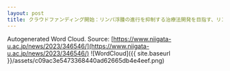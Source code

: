 ```yaml
---
layout: post
title: クラウドファンディング開始：リンパ浮腫の進行を抑制する治療法開発を目指す、リンパ管の研究を！
---
```

Autogenerated Word Cloud.
Source\: [https://www.niigata-u.ac.jp/news/2023/346546/](https://www.niigata-u.ac.jp/news/2023/346546/)
![WordCloud]({{ site.baseurl }}/assets/c09ac3e5473368440ad62665db4e4eef.png)